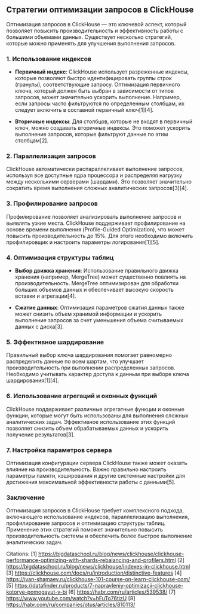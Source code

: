 ## Стратегии оптимизации запросов в ClickHouse

Оптимизация запросов в ClickHouse — это ключевой аспект, который позволяет повысить производительность и эффективность работы с большими объемами данных. Существует несколько стратегий, которые можно применять для улучшения выполнения запросов.

### 1. Использование индексов

- **Первичный индекс**: ClickHouse использует разреженные индексы, которые позволяют быстро идентифицировать группы строк (гранулы), соответствующие запросу. Оптимизация первичного ключа, который должен быть выбран в зависимости от типов запросов, может значительно ускорить выполнение. Например, если запросы часто фильтруются по определенным столбцам, их следует включить в составной первичный ключ[1][4].

- **Вторичные индексы**: Для столбцов, которые не входят в первичный ключ, можно создавать вторичные индексы. Это поможет ускорить выполнение запросов, которые фильтруют данные по этим столбцам[2].

### 2. Параллелизация запросов

ClickHouse автоматически распараллеливает выполнение запросов, используя все доступные ядра процессора и распределяя нагрузку между несколькими серверами (шардами). Это позволяет значительно сократить время выполнения сложных аналитических запросов[3][4].

### 3. Профилирование запросов

Профилирование позволяет анализировать выполнение запросов и выявлять узкие места. ClickHouse поддерживает профилирование на основе времени выполнения (Profile-Guided Optimization), что может повысить производительность до 15%. Для этого необходимо включить профилировщик и настроить параметры логирования[1][5].

### 4. Оптимизация структуры таблиц

- **Выбор движка хранения**: Использование правильного движка хранения (например, MergeTree) может существенно повлиять на производительность. MergeTree оптимизирован для обработки больших объемов данных и обеспечивает высокую скорость вставки и агрегации[4].

- **Сжатие данных**: Оптимизация параметров сжатия данных также может снизить объем хранимой информации и ускорить выполнение запросов за счет уменьшения объема считываемых данных с диска[3].

### 5. Эффективное шардирование

Правильный выбор ключа шардирования помогает равномерно распределить данные по всем шартам, что улучшает производительность при выполнении распределенных запросов. Необходимо учитывать характер доступа к данным при выборе ключа шардирования[1][4].

### 6. Использование агрегаций и оконных функций

ClickHouse поддерживает различные агрегатные функции и оконные функции, которые могут быть использованы для выполнения сложных аналитических задач. Эффективное использование этих функций позволяет снизить объем обрабатываемых данных и ускорить получение результатов[3].

### 7. Настройка параметров сервера

Оптимизация конфигурации сервера ClickHouse также может оказать влияние на производительность. Важно правильно настроить параметры памяти, кэширования и другие системные настройки для достижения максимальной эффективности работы с данными[5].

### Заключение

Оптимизация запросов в ClickHouse требует комплексного подхода, включающего использование индексов, параллелизацию выполнения, профилирование запросов и оптимизацию структуры таблиц. Применение этих стратегий поможет значительно повысить производительность системы и обеспечить более быстрое выполнение аналитических задач.

Citations:
[1] https://bigdataschool.ru/blog/news/clickhouse/clickhouse-performance-optimizing-with-shards-rebalancing-and-profilers.html
[2] https://bigdataschool.ru/blog/news/clickhouse/indexes-in-clickhouse.html
[3] https://clickhouse.com/docs/ru/introduction/distinctive-features
[4] https://ivan-shamaev.ru/clickhouse-101-course-on-learn-clickhouse-com/
[5] https://datafinder.ru/products/7-napravleniy-optimizacii-clickhouse-kotorye-pomogayut-v-bi
[6] https://habr.com/ru/articles/539538/
[7] https://www.youtube.com/watch?v=hFuTo76tizU
[8] https://habr.com/ru/companies/otus/articles/810113/